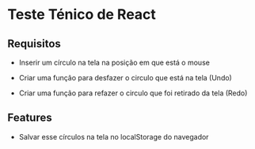 # Teste Ténico de React

## Requisitos

* Inserir um círculo na tela na posição em que está o mouse

* Criar uma função para desfazer o circulo que está na tela (Undo)

* Criar uma função para refazer o circulo que foi retirado da tela (Redo)

## Features

* Salvar esse círculos na tela no localStorage do navegador